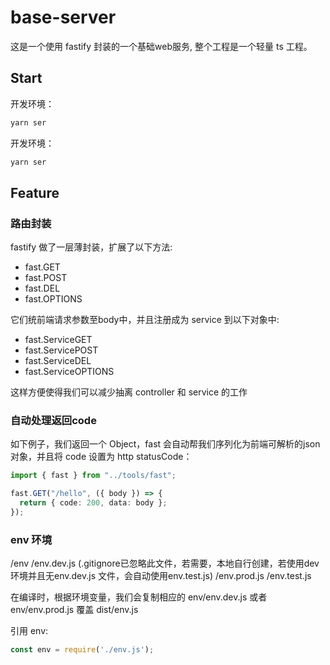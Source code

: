 # base-server

这是一个使用 fastify 封装的一个基础web服务, 整个工程是一个轻量 ts 工程。

## Start

开发环境：

```sh
yarn ser
```

开发环境：

```sh
yarn ser
```


## Feature

### 路由封装

fastify 做了一层薄封装，扩展了以下方法:

- fast.GET
- fast.POST
- fast.DEL
- fast.OPTIONS

它们统前端请求参数至body中，并且注册成为 service 到以下对象中:

- fast.ServiceGET
- fast.ServicePOST
- fast.ServiceDEL
- fast.ServiceOPTIONS

这样方便使得我们可以减少抽离 controller 和 service 的工作

### 自动处理返回code

如下例子，我们返回一个 Object，fast 会自动帮我们序列化为前端可解析的json对象，并且将 code 设置为 http statusCode：

```ts
import { fast } from "../tools/fast";

fast.GET("/hello", ({ body }) => {
  return { code: 200, data: body };
});
```

### env 环境

/env
  /env.dev.js (.gitignore已忽略此文件，若需要，本地自行创建，若使用dev环境并且无env.dev.js 文件，会自动使用env.test.js)
  /env.prod.js
  /env.test.js

在编译时，根据环境变量，我们会复制相应的 env/env.dev.js 或者 env/env.prod.js 覆盖 dist/env.js


引用 env:
```js
const env = require('./env.js');
```